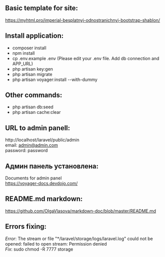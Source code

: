 ## Basic template for site:<br/>
https://myhtml.pro/imperial-besplatnyj-odnostranichnyj-bootstrap-shablon/


## Install application:<br/>
- composer install
- npm install
- cp .env.example .env (Please edit your .env file. Add db connection and APP_URL)
- php artisan key:gen
- php artisan migrate
- php artisan voyager:install --with-dummy

## Other commands:<br/>
- php artisan db:seed 
- php artisan cache:clear

## URL to admin panell:<br/>
http://localhost/laravel/public/admin<br/>
email: admin@admin.com<br/>
password: password<br/>

## Админ панель установлена:<br/>
Documents for admin panel<br/>
https://voyager-docs.devdojo.com/<br/>

## README.md markdown:<br/>
https://github.com/OlgaVlasova/markdown-doc/blob/master/README.md<br/>

## Errors fixing:
*Error*: The stream or file "*/laravel/storage/logs/laravel.log" could not be opened: failed to open stream: Permission denied<br/>
*Fix*: sudo chmod -R 7777 storage
